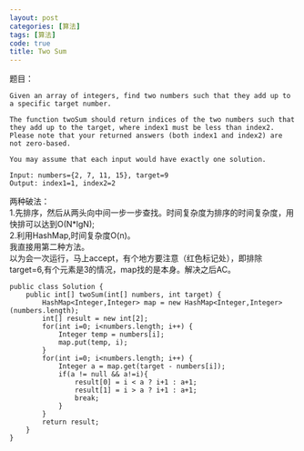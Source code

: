 ```yaml
---
layout: post
categories: [算法]
tags: [算法]
code: true
title: Two Sum
---
```


题目：

```
Given an array of integers, find two numbers such that they add up to a specific target number.  

The function twoSum should return indices of the two numbers such that they add up to the target, where index1 must be less than index2. Please note that your returned answers (both index1 and index2) are not zero-based.  

You may assume that each input would have exactly one solution.  

Input: numbers={2, 7, 11, 15}, target=9  
Output: index1=1, index2=2  
```
两种破法：  
1.先排序，然后从两头向中间一步一步查找。时间复杂度为排序的时间复杂度，用快排可以达到O(N*lgN);  
2.利用HashMap,时间复杂度O(n)。  
我直接用第二种方法。  
以为会一次运行，马上accept，有个地方要注意（红色标记处），即排除target=6,有个元素是3的情况，map找的是本身。解决之后AC。  

```
public class Solution {
    public int[] twoSum(int[] numbers, int target) {
        HashMap<Integer,Integer> map = new HashMap<Integer,Integer>(numbers.length);
        int[] result = new int[2];
        for(int i=0; i<numbers.length; i++) {
            Integer temp = numbers[i];
            map.put(temp, i);           
        }
        for(int i=0; i<numbers.length; i++) {
            Integer a = map.get(target - numbers[i]);
            if(a != null && a!=i){
                result[0] = i < a ? i+1 : a+1;
                result[1] = i > a ? i+1 : a+1;
                break;
            }
        }
        return result;
    }
}
```